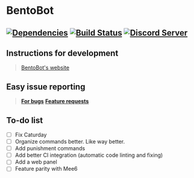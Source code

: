 # BentoBot
[![Dependencies](https://david-dm.org/suushii/bentobot.svg)](https://david-dm.org/suushii/bentobot) [![Build Status](https://travis-ci.org/suushii/bentobot.svg?branch=master)](https://travis-ci.org/suushii/bentobot) [![Discord Server](https://discordapp.com/api/guilds/380494087817789440/embed.png)](http://discord.me/approx72)
--------------
## Instructions for development
> [BentoBot's website](https://suushii.github.io/bentobot)

## Easy issue reporting
> [**For bugs**](https://github.com/suushii/bentobot/issues/new?template=bug.md&labels=bug)
> [**Feature requests**](https://github.com/suushii/bentobot/issues/new?template=featurerequest.md&labels=feature-request)

## To-do list
- [ ] Fix Caturday
- [ ] Organize commands better. Like way better.
- [ ] Add punishment commands
- [ ] Add better CI integration (automatic code linting and fixing)
- [ ] Add a web panel
- [ ] Feature parity with Mee6
